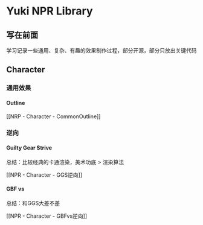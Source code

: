 # Yuki NPR Library
## 写在前面
学习记录一些通用、复杂、有趣的效果制作过程，部分开源，部分只放出关键代码
## Character 
### 通用效果
#### Outline

[[NRP - Character - CommonOutline]]

### 逆向
#### Guilty Gear Strive
总结：比较经典的卡通渲染，美术功底 > 渲染算法

[[NPR - Character - GGS逆向]]

#### GBF vs
总结：和GGS大差不差

[[NPR - Character - GBFvs逆向]]
